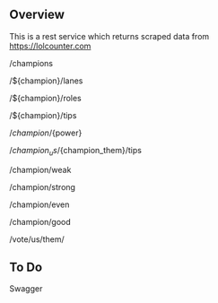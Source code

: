 Overview
------------
This is a rest service which returns scraped data from https://lolcounter.com

/champions

/${champion}/lanes

/${champion}/roles

/${champion}/tips

/${champion}/${power}

/${champion_us}/${champion_them}/tips

/champion/weak

/champion/strong

/champion/even

/champion/good

/vote/us/them/






To Do
------------
Swagger

